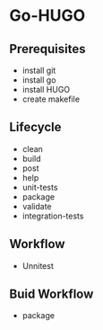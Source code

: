 # Go-HUGO

## Prerequisites

- install git
- install go
- install HUGO
- create makefile

## Lifecycle

- clean
- build
- post
- help
- unit-tests
- package
- validate
- integration-tests

## Workflow

- Unnitest

## Buid Workflow

- package
